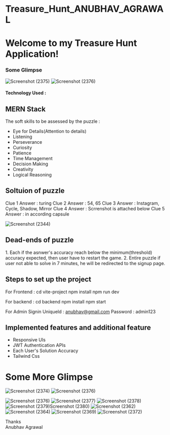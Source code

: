 # Treasure_Hunt_ANUBHAV_AGRAWAL
<h1>Welcome to my Treasure Hunt Application!</h1>
<h3>Some Glimpse</h3>

![Screenshot (2375)](https://user-images.githubusercontent.com/76126067/232350545-d2a9b9c3-bf1f-4704-ba5e-d6dc708da0e6.png)
![Screenshot (2376)](https://user-images.githubusercontent.com/76126067/232350584-7113f714-1f01-4187-a335-fcf231505849.png)

<h4>Technology Used :</h4><h2>MERN Stack</h2>
The soft skills to be assessed by the puzzle : 
<ul>
<li>Eye for Details(Attention to details)</li>
<li>Listening</li>
<li>Perseverance</li>
<li>Curiosity</li>
<li>Patience</li>
<li>Time Management</li>
<li>Decision Making</li>
<li>Creativity</li>
<li>Logical Reasoning</li>
</ul>

<h2>Soltuion of puzzle</h2>
Clue 1 Answer : turing
Clue 2 Answer : 54, 65
Clue 3 Answer : Instagram, Cycle, Shadow, Mirror
Clue 4 Answer : Scrrenshot is attached below 
Clue 5 Answer : in according capsule

![Screenshot (2344)](https://user-images.githubusercontent.com/76126067/232351303-365f2d18-ab0a-4dd3-95d2-8e0c3d361a69.png)

<h2>Dead-ends of puzzle</h2>
1. Each if the asnwer's accuracy reach below the minimum(threshold) accuracy expected, then user have to restart the game.
2. Entire puzzle if user not able to solve in 7 minutes, he will be redirected to the signup page.

<h2>Steps to set up the project</h2>
For Frontend : 
cd vite-project
npm install
npm run dev

For backend : 
cd backend
npm install
npm start

For Admin Signin 
UniqueId : anubhav@gmail.com
Password : admin123

<h2>Implemented features and additional feature</h2>
<ul>
<li>Responsive UIs</li>
<li>JWT Authentication APIs</li>
<li>Each User's Solution Accuracy</li>
<li>Tailwind Css</li>
</ul>

<h1> Some More Glimpse </h1>

![Screenshot (2374)](https://user-images.githubusercontent.com/76126067/232352220-6312ef93-77e6-43ed-92e7-9543a7c62448.png)
![Screenshot (2376)](https://user-images.githubusercontent.com/76126067/232352225-618ac115-6578-45be-83c4-1e1d559f9865.png)

![Screenshot (2376)](https://user-images.githubusercontent.com/76126067/232352239-280b0332-7df9-4ffe-bd62-cfc360323155.png)
![Screenshot (2377)](https://user-images.githubusercontent.com/76126067/232352243-c4035251-a21c-43dd-adfb-0d5c7115e322.png)
![Screenshot (2378)](https://user-images.githubusercontent.com/76126067/232352247-1c0adc4a-0f00-4b75-8714-ece7a3f2ded2.png)
![Screenshot (2379)![Screenshot (2380)](https://user-images.githubusercontent.com/76126067/232352257-8c370f2f-c59c-4ebd-bf31-0cef149f062c.png)
](https://user-images.githubusercontent.com/76126067/232352254-7559f357-0796-4ae4-97b6-2868975e2ee7.png)
![Screenshot (2362)](https://user-images.githubusercontent.com/76126067/232352287-5e9d30ff-2693-4bd4-a080-47fb5aedcc46.png)
![Screenshot (2364)](https://user-images.githubusercontent.com/76126067/232352294-6bd34dc4-9ebd-4a52-a0a4-fc87fcc1abbe.png)
![Screenshot (2369)](https://user-images.githubusercontent.com/76126067/232352304-063dde44-a237-4e63-bb5a-4d198a1cb96c.png)
![Screenshot (2372)](https://user-images.githubusercontent.com/76126067/232352310-6321edbb-d044-43c1-81a1-cb4fc9ce105e.png)

Thanks <br/>
Anubhav Agrawal











